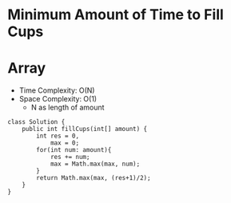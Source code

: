 # Minimum Amount of Time to Fill Cups

# Array

- Time Complexity: O(N)
- Space Complexity: O(1)
  - N as length of amount

```
class Solution {
    public int fillCups(int[] amount) {
        int res = 0,
            max = 0;
        for(int num: amount){
            res += num;
            max = Math.max(max, num);
        }
        return Math.max(max, (res+1)/2);
    }
}
```
